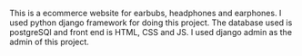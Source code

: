 This is a ecommerce website for earbubs, headphones and earphones.
I used python django framework for doing this project.
The database used is postgreSQl and front end is HTML, CSS and JS.
I used django admin as the admin of this project.
